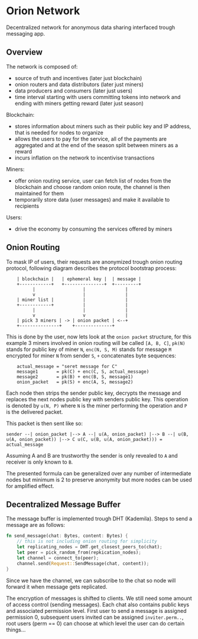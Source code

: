 # Orion Network

Decentralized network for anonymous data sharing interfaced trough messaging app.

## Overview


The network is composed of:
- source of truth and incentives (later just blockchain)
- onion routers and data distributors (later just miners)
- data producers and consumers (later just users)
- time interval starting with users committing tokens into network and ending with miners getting reward (later just season)

Blockchain:
- stores information about miners such as their public key and IP address, that is needed for nodes to organize
- allows the users to pay for the service, all of the payments are aggregated and at the end of the season split between miners as a reward
- incurs inflation on the network to incentivise transactions

Miners:
- offer onion routing service, user can fetch list of nodes from the blockchain and choose random onion route, the channel is then maintained for them
- temporarily store data (user messages) and make it available to recipients

Users:
- drive the economy by consuming the services offered by miners

## Onion Routing

To mask IP of users, their requests are anonymized trough onion routing protocol, following diagram describes the protocol bootstrap process:

```
    | blockchain |   | ephemeral key |  | message |
    +------------+   +---------------+  +---------+
          |                  |               |
          v                  |               |
    | miner list |           |               |
    +------------+           |               |
          |                  |               |
          v                  v               |
    | pick 3 miners | -> | onion packet | <--+
    +---------------+    +--------------+
```

This is done by the user, now lets look at the `onion packet` structure, for this example 3 miners involved in onion routing will be called `[A, B, C]`, `pk(N)` stands for public key of miner `N`, `enc(N, S, M)` stands for message `M` encrypted for miner `N` from sender `S`, `+` concatenates byte sequences:

```
    actual_message = "seret message for C"
    message1       = pk(C) + enc(C, S, actual_message)
    message2       = pk(B) + enc(B, S, message1)
    onion_packet   = pk(S) + enc(A, S, message2)
```

Each node then strips the sender public key, decrypts the message and replaces the next nodes public key with senders public key. This operation is denoted by `u(N, P)` where `N` is the miner performing the operation and `P` is the delivered packet.

This packet is then sent like so:

```
sender --| onion_packet |--> A --| u(A, onion_packet) |--> B --| u(B, u(A, onion_packet)) |--> C u(C, u(B, u(A, onion_packet))) = actual_message
```

Assuming A and B are trustworthy the sender is only revealed to `A` and receiver is only known to `B`.

The presented formula can be generalized over any number of intermediate nodes but minimum is 2 to preserve anonymity but more nodes can be used for amplified effect.

## Decentralized Message Buffer

The message buffer is implemented trough DHT (Kademila). Steps to send a message are as follows:

```rs
fn send_message(chat: Bytes, content: Bytes) {
    // this is not including onion routing for simplicity
    let replicating_nodes = DHT.get_closest_peers_to(chat);
    let peer = pick_random_from(repkication_nodes);
    let channel = connect_to(peer);
    channel.send(Request::SendMessage(chat, content));
}
```

Since we have the channel, we can subscribe to the chat so node will forward it when message gets replicated.

The encryption of messages is shifted to clients. We still need some amount of access control (sending messages). Each chat also contains public keys and associated permission level. First user to send a message is assigned permission 0, subsequent users invited can be assigned `inviter.perm..`, root users (perm == 0) can choose at which level the user can do certain things...
